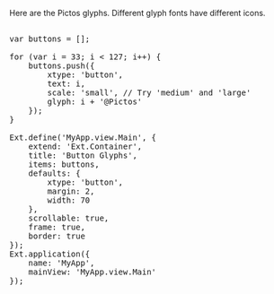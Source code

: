 Here are the Pictos glyphs. Different glyph fonts have different icons.
<pre class="runnable run modern">

var buttons = [];

for (var i = 33; i < 127; i++) {
    buttons.push({
        xtype: 'button',
        text: i,
        scale: 'small', // Try 'medium' and 'large'
        glyph: i + '@Pictos'
    });
}

Ext.define('MyApp.view.Main', {
    extend: 'Ext.Container',
    title: 'Button Glyphs',
    items: buttons,
    defaults: {
        xtype: 'button',
        margin: 2,
        width: 70
    },
    scrollable: true,
    frame: true,
    border: true
});
Ext.application({
    name: 'MyApp',
    mainView: 'MyApp.view.Main'
});

</pre>